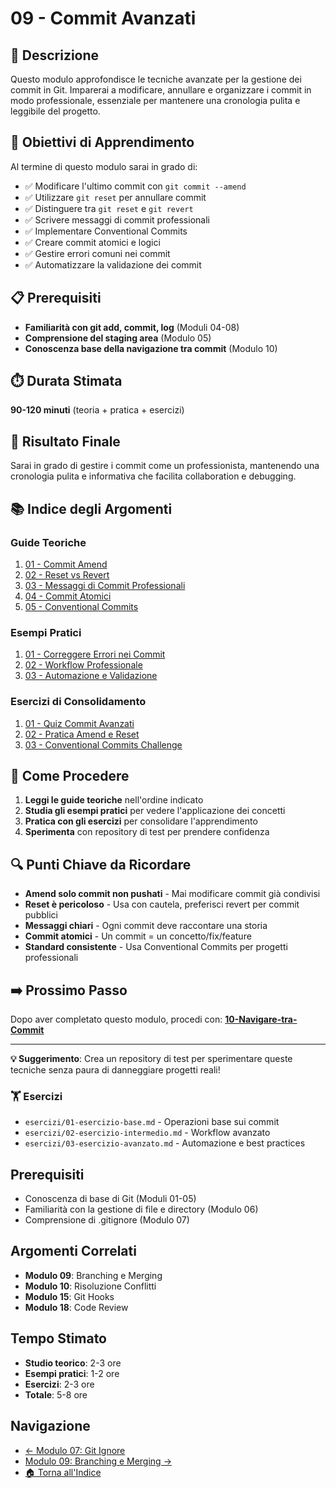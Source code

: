 # 09 - Commit Avanzati

## 📖 Descrizione

Questo modulo approfondisce le tecniche avanzate per la gestione dei commit in Git. Imparerai a modificare, annullare e organizzare i commit in modo professionale, essenziale per mantenere una cronologia pulita e leggibile del progetto.

## 🎯 Obiettivi di Apprendimento

Al termine di questo modulo sarai in grado di:

- ✅ Modificare l'ultimo commit con `git commit --amend`
- ✅ Utilizzare `git reset` per annullare commit
- ✅ Distinguere tra `git reset` e `git revert`
- ✅ Scrivere messaggi di commit professionali
- ✅ Implementare Conventional Commits
- ✅ Creare commit atomici e logici
- ✅ Gestire errori comuni nei commit
- ✅ Automatizzare la validazione dei commit

## 📋 Prerequisiti

- **Familiarità con git add, commit, log** (Moduli 04-08)
- **Comprensione del staging area** (Modulo 05)
- **Conoscenza base della navigazione tra commit** (Modulo 10)

## ⏱️ Durata Stimata

**90-120 minuti** (teoria + pratica + esercizi)

## 🎯 Risultato Finale

Sarai in grado di gestire i commit come un professionista, mantenendo una cronologia pulita e informativa che facilita collaboration e debugging.

## 📚 Indice degli Argomenti

### Guide Teoriche
1. [01 - Commit Amend](./guide/01-commit-amend.md)
2. [02 - Reset vs Revert](./guide/02-reset-vs-revert.md)
3. [03 - Messaggi di Commit Professionali](./guide/03-messaggi-commit.md)
4. [04 - Commit Atomici](./guide/04-commit-atomici.md)
5. [05 - Conventional Commits](./guide/05-conventional-commits.md)

### Esempi Pratici
1. [01 - Correggere Errori nei Commit](./esempi/01-correzione-errori.md)
2. [02 - Workflow Professionale](./esempi/02-workflow-professionale.md)
3. [03 - Automazione e Validazione](./esempi/03-automazione-commit.md)

### Esercizi di Consolidamento
1. [01 - Quiz Commit Avanzati](./esercizi/01-quiz-commit.md)
2. [02 - Pratica Amend e Reset](./esercizi/02-pratica-amend-reset.md)
3. [03 - Conventional Commits Challenge](./esercizi/03-conventional-commits.md)

## 🚀 Come Procedere

1. **Leggi le guide teoriche** nell'ordine indicato
2. **Studia gli esempi pratici** per vedere l'applicazione dei concetti
3. **Pratica con gli esercizi** per consolidare l'apprendimento
4. **Sperimenta** con repository di test per prendere confidenza

## 🔍 Punti Chiave da Ricordare

- **Amend solo commit non pushati** - Mai modificare commit già condivisi
- **Reset è pericoloso** - Usa con cautela, preferisci revert per commit pubblici
- **Messaggi chiari** - Ogni commit deve raccontare una storia
- **Commit atomici** - Un commit = un concetto/fix/feature
- **Standard consistente** - Usa Conventional Commits per progetti professionali

## ➡️ Prossimo Passo

Dopo aver completato questo modulo, procedi con:
**[10-Navigare-tra-Commit](../10-Navigare-tra-Commit/)**

---

**💡 Suggerimento**: Crea un repository di test per sperimentare queste tecniche senza paura di danneggiare progetti reali!

### 🏋️ Esercizi
- `esercizi/01-esercizio-base.md` - Operazioni base sui commit
- `esercizi/02-esercizio-intermedio.md` - Workflow avanzato
- `esercizi/03-esercizio-avanzato.md` - Automazione e best practices

## Prerequisiti
- Conoscenza di base di Git (Moduli 01-05)
- Familiarità con la gestione di file e directory (Modulo 06)
- Comprensione di .gitignore (Modulo 07)

## Argomenti Correlati
- **Modulo 09**: Branching e Merging
- **Modulo 10**: Risoluzione Conflitti
- **Modulo 15**: Git Hooks
- **Modulo 18**: Code Review

## Tempo Stimato
- **Studio teorico**: 2-3 ore
- **Esempi pratici**: 1-2 ore
- **Esercizi**: 2-3 ore
- **Totale**: 5-8 ore

## Navigazione
- [← Modulo 07: Git Ignore](../07-Git-Ignore/README.md)
- [Modulo 09: Branching e Merging →](../09-Branching-e-Merging/README.md)
- [🏠 Torna all'Indice](../README.md)
